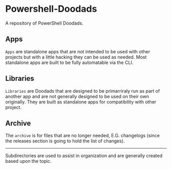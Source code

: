 # Powershell-Doodads
A repository of PowerShell Doodads.

## Apps

`Apps` are standalone apps that are not intended to be used with other projects but with a little hacking they can be used as needed. Most standalone apps are built to be fully automatable via the CLI.

## Libraries

`Libraries` are Doodads that are designed to be primarriraly run as part of another app and are not generally designed to be used on their own originally. They are built as standalone apps for compatibility with other project.

## Archive

The `archive` is for files that are no longer needed, E.G. changelogs (since the releases section is going to hold the list of changes).

---

Subdirectories are used to assist in organization and are generally created based upon the topic.
